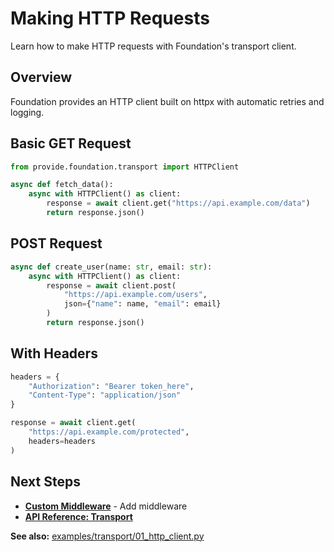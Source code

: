 # Making HTTP Requests

Learn how to make HTTP requests with Foundation's transport client.

## Overview

Foundation provides an HTTP client built on httpx with automatic retries and logging.

## Basic GET Request

```python
from provide.foundation.transport import HTTPClient

async def fetch_data():
    async with HTTPClient() as client:
        response = await client.get("https://api.example.com/data")
        return response.json()
```

## POST Request

```python
async def create_user(name: str, email: str):
    async with HTTPClient() as client:
        response = await client.post(
            "https://api.example.com/users",
            json={"name": name, "email": email}
        )
        return response.json()
```

## With Headers

```python
headers = {
    "Authorization": "Bearer token_here",
    "Content-Type": "application/json"
}

response = await client.get(
    "https://api.example.com/protected",
    headers=headers
)
```

## Next Steps

- **[Custom Middleware](middleware.md)** - Add middleware
- **[API Reference: Transport](../../reference/provide/foundation/transport/index.md)**

**See also:** [examples/transport/01_http_client.py](https://github.com/provide-io/provide-foundation/blob/main/examples/transport/01_http_client.py)
